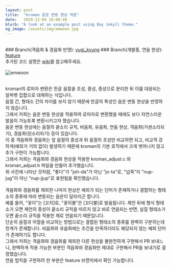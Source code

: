 ```yaml
---
layout: post
title:  "kroman 음운 변동 현상 적용"
date:   2020-12-04 10:00:40
blurb: "A look at an example post using Bay Jekyll theme."
og_image: /assets/img/emwoon.jpg 
---
```

<br />
### Branch(격음화 & 경음화 반영): <a href="https://github.com/20-2-SKKU-OSS/kroman/branches">yugi_kyung</a>
### Branch(개발중, 연음 현상): <a href="https://github.com/20-2-SKKU-OSS/kroman/tree/feature">feature</a>
<br />
추가된 코드 설명은 <a href="https://github.com/20-2-SKKU-OSS/kroman/wiki">wiki</a>를 참고해주세요.
<br />
<br />
<img src="{{ "/assets/img/emwoon.jpg" | absolute_url }}" alt="emwoon" class="post-pic"/>
<br />
<br />

kroman의 로마자 변환은 한글 음절을 초성, 중성, 종성으로 분리한 뒤 이를 대응되는 알파벳 집합으로 대체하는 식입니다.
<br />
음절 간, 형태소 간의 차이를 보지 않기 때문에 한글의 특성인 음운 변동 현상을 반영하지 않습니다.
<br />
그래서 저희는 음운 변동 현상을 적용하여 로마자로 변환했을 때에도 보다 자연스러운 발음이 가능토록 변환시키고자 했습니다.
<br />
음운 변동 현상에는 음절의 끝소리 규칙, 비음화, 유음화, 연음 현상, 격음화(거센소리되기), 경음화(된소리되기) 등이 있습니다.
<br />
이 중 격음화와 경음화는 앞 음절의 종성과 뒤 음절의 초성만 비교하면 되고, 비교적 강하게(예외가 거의 없이) 발생하기 때문에 kroman의 기본 로직에서 크게 벗어나지 않고
추가 구현이 가능합니다.
<br />
그래서 저희는 격음화와 경음화 현상을 적용한 kroman_adjust.c 와 kroman_adjust.h 파일을 만들어 추가했습니다.
<br />
위 사진에 나타난 것처럼, "좋다"가 "joh-da"가 아닌 "jo-ta"로, "넙죽"이 "nup-jug"이 아닌 "nup-jjup"로 표현됨을 확인했습니다.
<br />
<br />
격음화와 경음화를 제외한 나머지 현상은 예외가 되는 단어가 존재하거나 결합하는 형태소의 종류에 따라 변동되는 음운이 달라지곤 합니다.
<br />
예를 들어, "꽃이"는 [꼬치]로, "꽃이불"은 [꼬디불]로 발음됩니다. 체언 뒤에 형식 형태소가 오면 체언의 종성이 끝소리 규칙을 따르지 않고 바로 연음되는 반면, 실질 형태소가 오면 끝소리 규칙을 적용한 채로 연음되기 때문입니다.
<br />
단순히 음절과 어절을 비교하는 방법으로는 결합된 형태소의 종류를 완벽히 구분하는데 한계가 존재합니다. 비음화와 유음화에는 조건을 만족하더라도 해당되지 않는 예외 단어가 존재하기도 합니다.
<br />
그래서 저희는 격음화와 경음화를 제외한 다른 현상을 불완전하게 구현해서 PR 보내느니, 완벽하게 적용 가능한 부분인 격음화와 경음화만 제대로 구현해서 PR을 보내기로 결정했습니다.
<br />
연음 법칙을 구현하려 한 부분은 feature 브랜치에서 확인 가능합니다.
<br />
<br />
